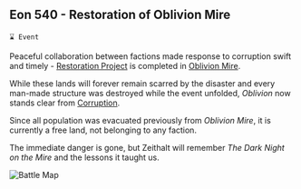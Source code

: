## Eon 540 - Restoration of Oblivion Mire

`⌛ Event`

Peaceful collaboration between factions made response to corruption swift and timely - [Restoration Project](../refs/cr_restoration_project.md) is completed in [Oblivion Mire](../refs/oblivion_mire.md).

While these lands will forever remain scarred by the disaster and every man-made structure was destroyed while the event unfolded, _Oblivion_ now stands clear from [Corruption](../refs/corruption.md).

Since all population was evacuated previously from _Oblivion Mire_, it is currently a free land, not belonging to any faction.

The immediate danger is gone, but Zeithalt will remember _The Dark Night on the Mire_ and the lessons it taught us.

![Battle Map](../timeline/map/eon0540.png)
